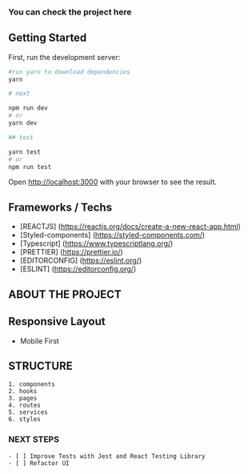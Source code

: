### You can check the project here


## Getting Started

First, run the development server:

```bash
#run yarn to download dependencies
yarn

# next

npm run dev
# or
yarn dev

## test

yarn test
# or
npm run test
```

Open [http://localhost:3000](http://localhost:3000) with your browser to see the result.


## Frameworks / Techs
- [REACTJS] (https://reactjs.org/docs/create-a-new-react-app.html)
- [Styled-components] (https://styled-components.com/)
- [Typescript] (https://www.typescriptlang.org/)
- [PRETTIER] (https://prettier.io/)
- [EDITORCONFIG] (https://eslint.org/)
- [ESLINT] (https://editorconfig.org/)



## ABOUT THE PROJECT
  ## Responsive Layout
  - Mobile First
  ## STRUCTURE
    1. components
    2. hooks
    3. pages
    4. routes
    5. services
    6. styles








### NEXT STEPS
	- [ ] Improve Tests with Jest and React Testing Library
	- [ ] Refactor UI


